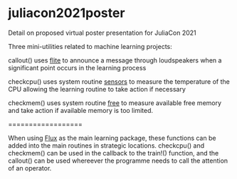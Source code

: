 # juliacon2021poster

Detail on proposed virtual poster presentation for JuliaCon 2021

Three mini-utilities related to machine learning projects:

callout() uses [flite](https://github.com/festvox/flite) to announce a message through loudspeakers when a significant point occurs in the learning process

checkcpu() uses system routine [sensors](https://github.com/lm-sensors/lm-sensors) to measure the temperature of the CPU allowing the learning routine to take action if necessary

checkmem() uses system routine [free](https://gitlab.com/procps-ng/procps) to measure available free memory and take action if available memory is too limited.

==================

When using [Flux](https://github.com/FluxML/Flux.jl) as the main learning package, these functions can be added into the main routines in strategic locations. checkcpu() and checkmem() can be used in the callback to the train!() function, and the callout() can be used whereever the programme needs to call the attention of an operator.
